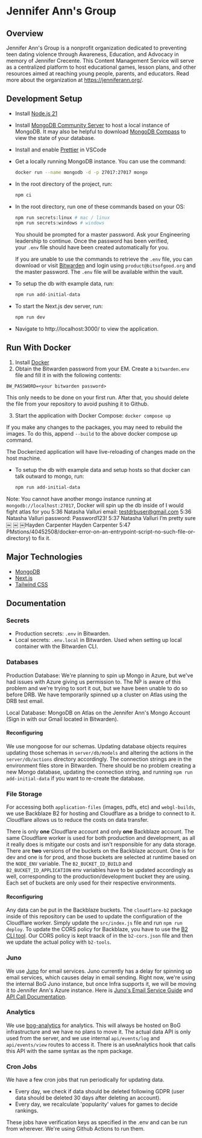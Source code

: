 # Jennifer Ann's Group

## Overview

Jennifer Ann's Group is a nonprofit organization dedicated to preventing teen dating violence through Awareness, Education, and Advocacy in memory of Jennifer Crecente. This Content Management Service will serve as a centralized platform to host educational games, lesson plans, and other resources aimed at reaching young people, parents, and educators. Read more about the organization at https://jenniferann.org/.

## Development Setup

- Install [Node.js 21](https://nodejs.org/en/download/)
- Install [MongoDB Community Server](https://www.mongodb.com/docs/manual/administration/install-community/) to host a local instance of MongoDB. It may also be helpful to download [MongoDB Compass](https://www.mongodb.com/try/download/compass#compass) to view the state of your database.
- Install and enable [Prettier](https://marketplace.visualstudio.com/items?itemName=esbenp.prettier-vscode) in VSCode
- Get a locally running MongoDB instance.
  You can use the command:
  ```sh
  docker run --name mongodb -d -p 27017:27017 mongo
  ```
- In the root directory of the project, run:

  ```sh
  npm ci
  ```

- In the root directory, run one of these commands based on your OS:

  ```sh
  npm run secrets:linux # mac / linux
  npm run secrets:windows # windows
  ```

  You should be prompted for a master password. Ask your Engineering leadership to continue. Once the password has been verified, your `.env` file should have been created automatically for you.

  If you are unable to use the commands to retrieve the `.env` file, you can download or visit [Bitwarden](https://bitwarden.com/) and login using `product@bitsofgood.org` and the master password. The `.env` file will be available within the vault.

- To setup the db with example data, run:
  ```sh
  npm run add-initial-data
  ```

- To start the Next.js dev server, run:

  ```sh
  npm run dev
  ```

- Navigate to http://localhost:3000/ to view the application.

## Run With Docker

1. Install [Docker](https://docs.docker.com/engine/install/)
2. Obtain the Bitwarden password from your EM. Create a `bitwarden.env` file and fill it in with the following contents:

```
BW_PASSWORD=<your bitwarden password>
```

This only needs to be done on your first run. After that, you should delete the file from your repository to avoid pushing it to Github.

3. Start the application with Docker Compose: `docker compose up`

If you make any changes to the packages, you may need to rebuild the images. To do this, append `--build` to the above docker compose up command.

The Dockerized application will have live-reloading of changes made on the host machine.

- To setup the db with example data and setup hosts so that docker can talk outward to mongo, run:
  ```sh
  npm run add-initial-data
  ```

Note: You cannot have another mongo instance running at `mongodb://localhost:27017`, Docker will spin up the db inside of
I would fight atlas for you
5:36
Natasha Valluri
email: testdrbuser@gmail.com
5:36
Natasha Valluri
password: Password123!
5:37
Natasha Valluri
I’m pretty sure
￼
￼
￼Hayden Carpenter
Hayden Carpenter  5:47 PMstions/40452508/docker-error-on-an-entrypoint-script-no-such-file-or-directory) to fix it.

## Major Technologies

- [MongoDB](https://www.mongodb.com/)
- [Next.js](https://nextjs.org)
- [Tailwind CSS](https://tailwindcss.com)

## Documentation
### Secrets
- Production secrets: `.env` in Bitwarden.
- Local secrets: `.env.local` in Bitwarden. Used when setting up local container with the Bitwarden CLI. 

### Databases
Production Database: We're planning to spin up Mongo in Azure, but we've had issues with Azure giving us permission to. The NP is aware of this problem and we're trying to sort it out, but we have been unable to do so before DRB. We have temporarily spinned up a cluster on Atlas using the DRB test email.

Local Database: MongoDB on Atlas on the Jennifer Ann's Mongo Account (Sign in with our Gmail located in Bitwarden).

#### Reconfiguring

We use mongoose for our schemas. Updating database objects requires updating those schemas in `server/db/models` and altering the actions in the `server/db/actions` directory accordingly. The connection strings are in the environment files store in Bitwarden. There should be no problem creating a new Mongo database, updating the connection string, and running `npm run add-initial-data` if you want to re-create the database.

### File Storage
For accessing both `application-files` (images, pdfs, etc) and `webgl-builds`, we use Backblaze B2 for hosting and Cloudflare as a bridge to connect to it. Cloudflare allows us to reduce the costs on data transfer.

There is only __one__ Cloudflare account and only __one__ Backblaze account. The same Cloudflare worker is used for both production and development, as all it really does is mitigate our costs and isn't responsible for any data storage. There are __two__ versions of the buckets on the Backblaze account. One is for dev and one is for prod, and those buckets are selected at runtime based on the `NODE_ENV` variable. The `B2_BUCKET_ID_BUILD` and `B2_BUCKET_ID_APPLICATION` env variables have to be updated accordingly as well, corresponding to the production/development bucket they are using. Each set of buckets are only used for their respective environments.

#### Reconfiguring
Any data can be put in the Backblaze buckets. The `cloudflare-b2` package inside of this repository can be used to update the configuration of the Cloudflare worker. Simply update the `src/index.js` file and run `npm run deploy`. To update the CORS policy for Backblaze, you have to use the [B2 CLI tool](https://www.backblaze.com/docs/cloud-storage-command-line-tools). Our CORS policy is kept traack of in the `b2-cors.json` file and then we update the actual policy with `b2-tools`.

### Juno

We use [Juno](https://github.com/GTBitsOfGood/juno) for email services. Juno currently has a delay for spinning up email services, which causes delay in email sending. Right now, we're using the internal BoG Juno instance, but once Infra supports it, we will be moving it to Jennifer Ann's Azure instance. Here is [Juno's Email Service Guide](https://api-gateway.whitesmoke-cea9a269.eastus.azurecontainerapps.io/docs#/email) and [API Call Documentation](https://api-gateway.whitesmoke-cea9a269.eastus.azurecontainerapps.io/docs#/).

### Analytics

We use [bog-analytics](https://github.com/GTBitsOfGood/bog-analytics) for analytics. This will always be hosted on BoG infrastructure and we have no plans to move it. The actual data API is only used from the server, and we use internal `api/events/log` and `api/events/view` routes to access it. There is an useAnalytics hook that calls this API with the same syntax as the npm package. 

### Cron Jobs

We have a few cron jobs that run periodically for updating data.
- Every day, we check if data should be deleted following GDPR (user data should be deleted 30 days after deleting an account).
- Every day, we recalculate 'popularity' values for games to decide rankings.

These jobs have verification keys as specified in the .env and can be run from wherever. We're using Github Actions to run them.